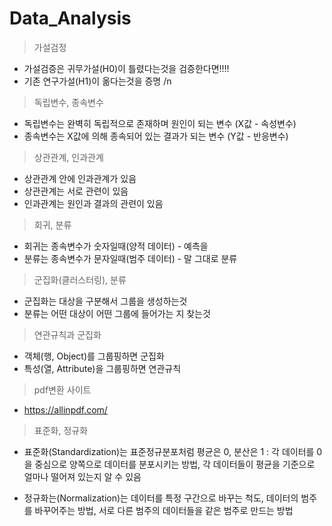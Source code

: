 # Data_Analysis

> 가설검정
* 가설검증은 귀무가설(H0)이 틀렸다는것을 검증한다면!!!! 
* 기존 연구가설(H1)이 옮다는것을 증명
/n
> 독립변수, 종속변수
* 독립변수는 완벽히 독립적으로 존재하며 원인이 되는 변수 (X값 - 속성변수)
* 종속변수는 X값에 의해 종속되어 있는 결과가 되는 변수 (Y값 - 반응변수)

> 상관관계, 인과관계
* 상관관계 안에 인과관계가 있음
* 상관관계는 서로 관련이 있음
* 인과관계는 원인과 결과의 관련이 있음

> 회귀, 분류
* 회귀는 종속변수가 숫자일때(양적 데이터) - 예측을
* 분류는 종속변수가 문자일때(범주 데이터) - 말 그대로 분류

> 군집화(클러스터링), 분류
* 군집화는 대상을 구분해서 그룹을 생성하는것
* 분류는 어떤 대상이 어떤 그룹에 들어가는 지 찾는것

> 연관규칙과 군집화
* 객체(행, Object)를 그룹핑하면 군집화
* 특성(열, Attribute)을 그룹핑하면 연관규칙

> pdf변환 사이트
* https://allinpdf.com/

> 표준화, 정규화
* 표준화(Standardization)는 표준정규분포처럼 평균은 0, 분산은 1 : 각 데이터를 0을 중심으로 양쪽으로 데이터를 분포시키는 방법, 각 데이터들이 평균을 기준으로 얼마나 떨어져 있는지 알 수 있음

* 정규화는(Normalization)는 데이터를 특정 구간으로 바꾸는 척도, 데이터의 범주를 바꾸어주는 방법, 서로 다른 범주의 데이터들을 같은 범주로 만드는 방법
